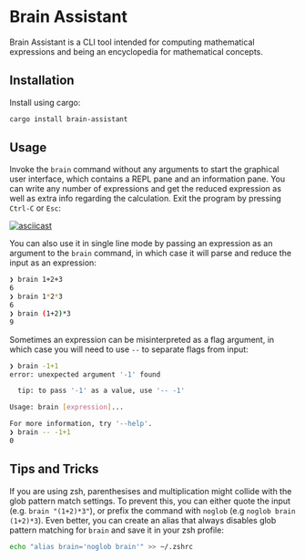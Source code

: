 # Brain Assistant

Brain Assistant is a CLI tool intended for computing mathematical expressions
and being an encyclopedia for mathematical concepts.

## Installation

Install using cargo:

```sh
cargo install brain-assistant
```

## Usage

Invoke the `brain` command without any arguments to start the graphical user
interface, which contains a REPL pane and an information pane. You can write
any number of expressions and get the reduced expression as well as extra
info regarding the calculation. Exit the program by pressing `Ctrl-C` or
`Esc`:

[![asciicast](https://asciinema.org/a/MgDzdoPdN7JqwfSZpsV8Uyydu.svg)](https://asciinema.org/a/MgDzdoPdN7JqwfSZpsV8Uyydu?autoplay=1&loop=1)

You can also use it in single line mode by passing an expression as an
argument to the `brain` command, in which case it will parse and reduce the
input as an expression:

```sh
❯ brain 1+2+3
6
❯ brain 1*2*3
6
❯ brain (1+2)*3
9
```

Sometimes an expression can be misinterpreted as a flag argument, in which
case you will need to use `--` to separate flags from input:

```sh
❯ brain -1+1
error: unexpected argument '-1' found

  tip: to pass '-1' as a value, use '-- -1'

Usage: brain [expression]...

For more information, try '--help'.
❯ brain -- -1+1
0
```

## Tips and Tricks

If you are using zsh, parenthesises and multiplication might collide with the
glob pattern match settings. To prevent this, you can either quote the input
(e.g. `brain "(1+2)*3"`), or prefix the command with `noglob` (e.g 
`noglob brain (1+2)*3`). Even better, you can create an alias that always
disables glob pattern matching for `brain` and save it in your zsh profile: 

```zsh
echo "alias brain='noglob brain'" >> ~/.zshrc
```
